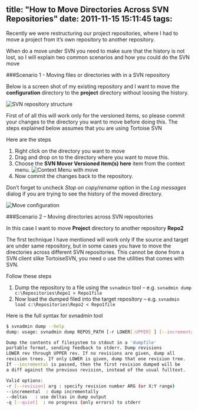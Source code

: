 title: "How to Move Directories Across SVN Repositories"
date: 2011-11-15 15:11:45
tags:
---


Recently we were restructuring our project repositories, where I had to move a project from it’s own repository to another repository.

When do a move under SVN you need to make sure that the history is not lost, so I will explain two common scenarios and how you could do the SVN move

###Scenario 1 - Moving files or directories with in a SVN repository

Below is a screen shot of my existing repository and I want to move the **configuration** directory to the **project**  directory without loosing the history.

![SVN repository structure](http://rajeesh.cdn.rhyble.com/images/2011/11/20111115081425_Screen1_thumb.png)

First of of all this will work only for the versioned items, so please commit your changes to the directory you want to move before doing this. The steps explained below assumes that you are using Tortoise SVN

Here are the steps

1. Right click on the directory you want to move
2. Drag and drop on to the directory where you want to move this.
3. Choose the **SVN Mover Versioned item(s) here** item from the context menu.
   ![Context Menu with move](http://rajeesh.cdn.rhyble.com/images/2011/11/20111115081432_Screen2_thumb.png)
4. Now commit the changes back to the repository.

Don’t forget to uncheck *Stop on copy/rename* option in the *Log messages* dialog if you are trying to see the history of the moved directory.

![Move configuration](http://rajeesh.cdn.rhyble.com/images/2011/11/20111115081442_Screen3_thumb.png)

###Scenario 2 – Moving directories across SVN repositories

In this case I want to move **Project** directory to another repository **Repo2**

The first technique I have mentioned will work only if the source and target are under same repository, but in some cases you have to move the directories across different SVN repositories. This cannot be done from a SVN client slike TortoiseSVN, you need o use the utilities that comes with SVN.

Follow these steps

1. Dump the repository to a file using the `svnadmin` tool – e.g. `svnadmin dump c:\Repositories\Repo1 > Repo1file`
2. Now load the dumped filed into the target repository – e.g. `svnadmin load c:\Repositories\Repo2 < Repo1file`

Here is the full syntax for svnadmin tool

```bash
$ svnadmin dump --help
dump: usage: svnadmin dump REPOS_PATH [-r LOWER[:UPPER] ] [--incremental]

Dump the contents of filesystem to stdout in a 'dumpfile'
portable format, sending feedback to stderr. Dump revisions
LOWER rev through UPPER rev. If no revisions are given, dump all
revision trees. If only LOWER is given, dump that one revision tree.
If --incremental is passed, then the first revision dumped will be
a diff against the previous revision, instead of the usual fulltext.

Valid options:
-r [--revision] arg : specify revision number ARG (or X:Y range)
--incremental  : dump incrementally
--deltas   : use deltas in dump output
-q [--quiet]  : no progress (only errors) to stderr
```

